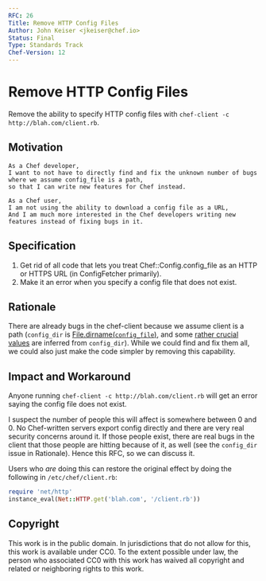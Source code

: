 ```yaml
---
RFC: 26
Title: Remove HTTP Config Files
Author: John Keiser <jkeiser@chef.io>
Status: Final
Type: Standards Track
Chef-Version: 12
---
```


# Remove HTTP Config Files

Remove the ability to specify HTTP config files with `chef-client -c http://blah.com/client.rb`.

## Motivation

    As a Chef developer,
    I want to not have to directly find and fix the unknown number of bugs where we assume config_file is a path,
    so that I can write new features for Chef instead.

    As a Chef user,
    I am not using the ability to download a config file as a URL,
    And I am much more interested in the Chef developers writing new features instead of fixing bugs in it.

## Specification

1. Get rid of all code that lets you treat Chef::Config.config_file as an HTTP or HTTPS URL (in ConfigFetcher primarily).
2. Make it an error when you specify a config file that does not exist.

## Rationale

There are already bugs in the chef-client because we assume client is a path (`config_dir` is [File.dirname(`config_file`)](https://github.com/chef/chef/blob/master/lib/chef/config.rb#L84), and some [rather crucial values](https://github.com/chef/chef/blob/master/lib/chef/config.rb#L365) are inferred from `config_dir`).  While we could find and fix them all, we could also just make the code simpler by removing this capability.

## Impact and Workaround

Anyone running `chef-client -c http://blah.com/client.rb` will get an error saying the config file does not exist.

I suspect the number of people this will affect is somewhere between 0 and 0.  No Chef-written servers export config directly and there are very real security concerns around it.  If those people exist, there are real bugs in the client that those people are hitting because of it, as well (see the `config_dir` issue in Rationale).  Hence this RFC, so we can discuss it.

Users who *are* doing this can restore the original effect by doing the following in `/etc/chef/client.rb`:

```ruby
require 'net/http'
instance_eval(Net::HTTP.get('blah.com', '/client.rb'))
```

## Copyright

This work is in the public domain. In jurisdictions that do not allow for this,
this work is available under CC0. To the extent possible under law, the person
who associated CC0 with this work has waived all copyright and related or
neighboring rights to this work.
